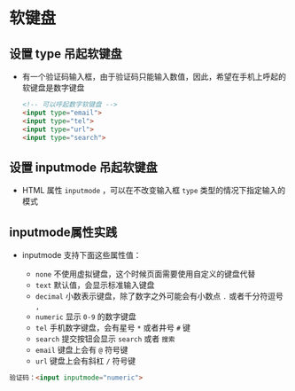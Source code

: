 # 软键盘

## 设置 type 吊起软键盘

  - 有一个验证码输入框，由于验证码只能输入数值，因此，希望在手机上呼起的软键盘是数字键盘

    ```html
    <!-- 可以呼起数字软键盘 -->
    <input type="email">
    <input type="tel">
    <input type="url">
    <input type="search">
    ```

## 设置 inputmode 吊起软键盘

  - HTML 属性 `inputmode` ，可以在不改变输入框 `type` 类型的情况下指定输入的模式

## inputmode属性实践

  - inputmode 支持下面这些属性值：

    - `none` 不使用虚拟键盘，这个时候页面需要使用自定义的键盘代替
    - `text` 默认值，会显示标准输入键盘
    - `decimal` 小数表示键盘，除了数字之外可能会有小数点 `.` 或者千分符逗号 `,`
    - `numeric` 显示 `0-9` 的数字键盘
    - `tel` 手机数字键盘，会有星号 `*` 或者井号 `#` 键
    - `search` 提交按钮会显示 `search` 或者 `搜索`
    - `email` 键盘上会有 `@` 符号键
    - `url` 键盘上会有斜杠 `/` 符号键

  ```html
  验证码：<input inputmode="numeric">
  ```